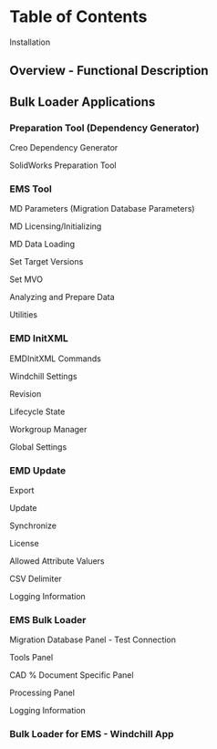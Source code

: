 # Table of Contents

[Introduction]: Bulk-Loader-User-Documentation.md	"Introduction"

Installation

## Overview - Functional Description

## Bulk Loader Applications

### Preparation Tool (Dependency Generator)

Creo Dependency Generator

SolidWorks Preparation Tool

### EMS Tool

MD Parameters (Migration Database Parameters)

MD Licensing/Initializing

MD Data Loading

Set Target Versions

Set MVO

Analyzing and Prepare Data

Utilities

### EMD InitXML

EMDInitXML Commands

Windchill Settings

Revision

Lifecycle State

Workgroup Manager

Global Settings

### EMD Update

Export

Update

Synchronize

License

Allowed Attribute Valuers

CSV Delimiter

Logging Information

### EMS Bulk Loader

Migration Database Panel - Test Connection

Tools Panel

CAD % Document Specific Panel

Processing Panel

Logging Information

### Bulk Loader for EMS - Windchill App